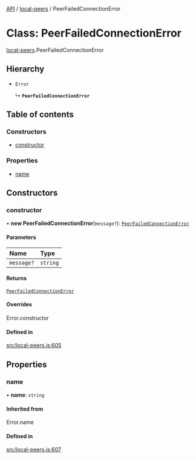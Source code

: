 [API](../README.md) / [local-peers](../modules/local_peers.md) / PeerFailedConnectionError

# Class: PeerFailedConnectionError

[local-peers](../modules/local_peers.md).PeerFailedConnectionError

## Hierarchy

- `Error`

  ↳ **`PeerFailedConnectionError`**

## Table of contents

### Constructors

- [constructor](local_peers.PeerFailedConnectionError.md#constructor)

### Properties

- [name](local_peers.PeerFailedConnectionError.md#name)

## Constructors

### constructor

• **new PeerFailedConnectionError**(`message?`): [`PeerFailedConnectionError`](local_peers.PeerFailedConnectionError.md)

#### Parameters

| Name | Type |
| :------ | :------ |
| `message?` | `string` |

#### Returns

[`PeerFailedConnectionError`](local_peers.PeerFailedConnectionError.md)

#### Overrides

Error.constructor

#### Defined in

[src/local-peers.js:605](https://github.com/digidem/mapeo-core-next/blob/53dc843a45bb963f7a880f5f7973107d5b1fb99c/src/local-peers.js#L605)

## Properties

### name

• **name**: `string`

#### Inherited from

Error.name

#### Defined in

[src/local-peers.js:607](https://github.com/digidem/mapeo-core-next/blob/53dc843a45bb963f7a880f5f7973107d5b1fb99c/src/local-peers.js#L607)
